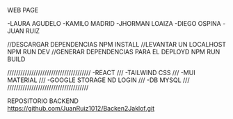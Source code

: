 WEB PAGE

-LAURA AGUDELO
-KAMILO MADRID
-JHORMAN LOAIZA
-DIEGO OSPINA
-JUAN RUIZ

//DESCARGAR DEPENDENCIAS
NPM INSTALL
//LEVANTAR UN LOCALHOST
NPM RUN DEV
//GENERAR DEPENDENCIAS PARA EL DEPLOYD
NPM RUN BUILD

//////////////////////////////////////
-REACT                            ///
-TAILWIND CSS                     ///
-MUI MATERIAL                     ///
-GOOGLE STORAGE ND LOGIN          ///
-DB MYSQL                         ///
/////////////////////////////////////

REPOSITORIO BACKEND
https://github.com/JuanRuiz1012/Backen2Jaklof.git
